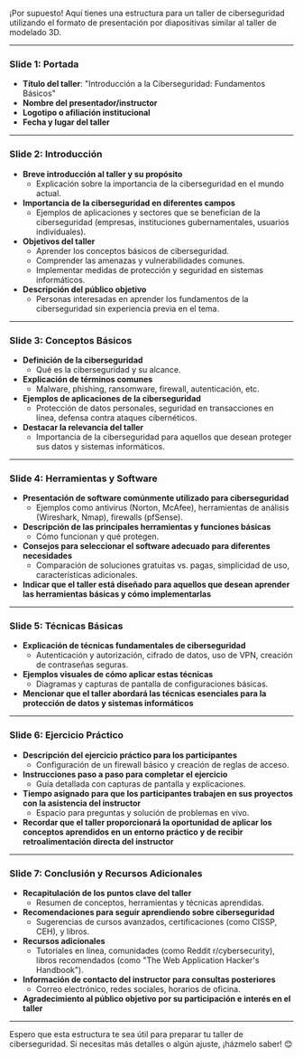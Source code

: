 ¡Por supuesto! Aquí tienes una estructura para un taller de ciberseguridad utilizando el formato de presentación por diapositivas similar al taller de modelado 3D.

---

### Slide 1: Portada
- **Título del taller**: "Introducción a la Ciberseguridad: Fundamentos Básicos"
- **Nombre del presentador/instructor**
- **Logotipo o afiliación institucional**
- **Fecha y lugar del taller**

---

### Slide 2: Introducción
- **Breve introducción al taller y su propósito**
  - Explicación sobre la importancia de la ciberseguridad en el mundo actual.
- **Importancia de la ciberseguridad en diferentes campos**
  - Ejemplos de aplicaciones y sectores que se benefician de la ciberseguridad (empresas, instituciones gubernamentales, usuarios individuales).
- **Objetivos del taller**
  - Aprender los conceptos básicos de ciberseguridad.
  - Comprender las amenazas y vulnerabilidades comunes.
  - Implementar medidas de protección y seguridad en sistemas informáticos.
- **Descripción del público objetivo**
  - Personas interesadas en aprender los fundamentos de la ciberseguridad sin experiencia previa en el tema.

---

### Slide 3: Conceptos Básicos
- **Definición de la ciberseguridad**
  - Qué es la ciberseguridad y su alcance.
- **Explicación de términos comunes**
  - Malware, phishing, ransomware, firewall, autenticación, etc.
- **Ejemplos de aplicaciones de la ciberseguridad**
  - Protección de datos personales, seguridad en transacciones en línea, defensa contra ataques cibernéticos.
- **Destacar la relevancia del taller**
  - Importancia de la ciberseguridad para aquellos que desean proteger sus datos y sistemas informáticos.

---

### Slide 4: Herramientas y Software
- **Presentación de software comúnmente utilizado para ciberseguridad**
  - Ejemplos como antivirus (Norton, McAfee), herramientas de análisis (Wireshark, Nmap), firewalls (pfSense).
- **Descripción de las principales herramientas y funciones básicas**
  - Cómo funcionan y qué protegen.
- **Consejos para seleccionar el software adecuado para diferentes necesidades**
  - Comparación de soluciones gratuitas vs. pagas, simplicidad de uso, características adicionales.
- **Indicar que el taller está diseñado para aquellos que desean aprender las herramientas básicas y cómo implementarlas**

---

### Slide 5: Técnicas Básicas
- **Explicación de técnicas fundamentales de ciberseguridad**
  - Autenticación y autorización, cifrado de datos, uso de VPN, creación de contraseñas seguras.
- **Ejemplos visuales de cómo aplicar estas técnicas**
  - Diagramas y capturas de pantalla de configuraciones básicas.
- **Mencionar que el taller abordará las técnicas esenciales para la protección de datos y sistemas informáticos**

---

### Slide 6: Ejercicio Práctico
- **Descripción del ejercicio práctico para los participantes**
  - Configuración de un firewall básico y creación de reglas de acceso.
- **Instrucciones paso a paso para completar el ejercicio**
  - Guía detallada con capturas de pantalla y explicaciones.
- **Tiempo asignado para que los participantes trabajen en sus proyectos con la asistencia del instructor**
  - Espacio para preguntas y solución de problemas en vivo.
- **Recordar que el taller proporcionará la oportunidad de aplicar los conceptos aprendidos en un entorno práctico y de recibir retroalimentación directa del instructor**

---

### Slide 7: Conclusión y Recursos Adicionales
- **Recapitulación de los puntos clave del taller**
  - Resumen de conceptos, herramientas y técnicas aprendidas.
- **Recomendaciones para seguir aprendiendo sobre ciberseguridad**
  - Sugerencias de cursos avanzados, certificaciones (como CISSP, CEH), y libros.
- **Recursos adicionales**
  - Tutoriales en línea, comunidades (como Reddit r/cybersecurity), libros recomendados (como "The Web Application Hacker's Handbook").
- **Información de contacto del instructor para consultas posteriores**
  - Correo electrónico, redes sociales, horarios de oficina.
- **Agradecimiento al público objetivo por su participación e interés en el taller**

---

Espero que esta estructura te sea útil para preparar tu taller de ciberseguridad. Si necesitas más detalles o algún ajuste, ¡házmelo saber! 😊
